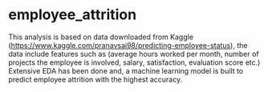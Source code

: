 # employee_attrition
This analysis is based on data downloaded from Kaggle (https://www.kaggle.com/pranavsai98/predicting-employee-status), the data include features such as (average hours worked per month, number of projects the employee is involved, salary, satisfaction, evaluation score etc.)
Extensive EDA has been done and, a machine learning model is built to predict employee attrition with the highest accuracy.
